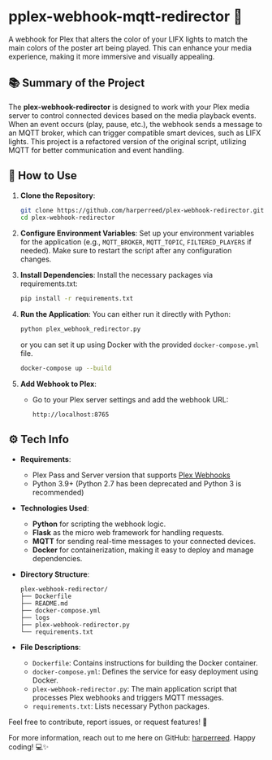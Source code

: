 # pplex-webhook-mqtt-redirector 🚀

A webhook for Plex that alters the color of your LIFX lights to match the main colors of the poster art being played. This can enhance your media experience, making it more immersive and visually appealing.

## 📚 Summary of the Project

The **plex-webhook-redirector** is designed to work with your Plex media server to control connected devices based on the media playback events. When an event occurs (play, pause, etc.), the webhook sends a message to an MQTT broker, which can trigger compatible smart devices, such as LIFX lights. This project is a refactored version of the original script, utilizing MQTT for better communication and event handling.

## 🌟 How to Use

1. **Clone the Repository**:
   ```bash
   git clone https://github.com/harperreed/plex-webhook-redirector.git
   cd plex-webhook-redirector
   ```

2. **Configure Environment Variables**:
   Set up your environment variables for the application (e.g., `MQTT_BROKER`, `MQTT_TOPIC`, `FILTERED_PLAYERS` if needed). Make sure to restart the script after any configuration changes.

3. **Install Dependencies**:
   Install the necessary packages via requirements.txt:
   ```bash
   pip install -r requirements.txt
   ```

4. **Run the Application**:
   You can either run it directly with Python:
   ```bash
   python plex_webhook_redirector.py
   ```
   or you can set it up using Docker with the provided `docker-compose.yml` file.
   ```bash
   docker-compose up --build
   ```

5. **Add Webhook to Plex**:
   - Go to your Plex server settings and add the webhook URL:
     ```
     http://localhost:8765
     ```

## ⚙️ Tech Info

- **Requirements**:
  - Plex Pass and Server version that supports [Plex Webhooks](https://support.plex.tv/hc/en-us/articles/115002267687-Webhooks)
  - Python 3.9+ (Python 2.7 has been deprecated and Python 3 is recommended)

- **Technologies Used**:
  - **Python** for scripting the webhook logic.
  - **Flask** as the micro web framework for handling requests.
  - **MQTT** for sending real-time messages to your connected devices.
  - **Docker** for containerization, making it easy to deploy and manage dependencies.

- **Directory Structure**:
  ```
  plex-webhook-redirector/
  ├── Dockerfile
  ├── README.md
  ├── docker-compose.yml
  ├── logs
  ├── plex-webhook-redirector.py
  └── requirements.txt
  ```

- **File Descriptions**:
  - `Dockerfile`: Contains instructions for building the Docker container.
  - `docker-compose.yml`: Defines the service for easy deployment using Docker.
  - `plex-webhook-redirector.py`: The main application script that processes Plex webhooks and triggers MQTT messages.
  - `requirements.txt`: Lists necessary Python packages.

Feel free to contribute, report issues, or request features! 🌈

For more information, reach out to me here on GitHub: [harperreed](https://github.com/harperreed). Happy coding! 💻✨
